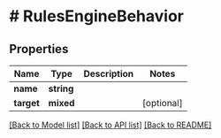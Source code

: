 # # RulesEngineBehavior

## Properties

Name | Type | Description | Notes
------------ | ------------- | ------------- | -------------
**name** | **string** |  |
**target** | **mixed** |  | [optional]

[[Back to Model list]](../../README.md#models) [[Back to API list]](../../README.md#endpoints) [[Back to README]](../../README.md)
